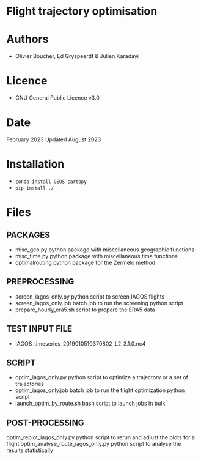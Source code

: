 Flight trajectory optimisation
==============================

Authors
=======

* Olivier Boucher, Ed Gryspeerdt & Julien Karadayi

Licence
=======

* GNU General Public Licence v3.0

Date
====

February 2023
Updated August 2023

Installation
============

* `conda install GEOS cartopy`
* `pip install ./`

Files
=====

PACKAGES
--------

- misc_geo.py                   python package with miscellaneous geographic functions
- misc_time.py                  python package with miscellaneous time functions 
- optimalrouting                python package for the Zermelo method

PREPROCESSING
-------------

- screen_iagos_only.py          python script to screen IAGOS flights
- screen_iagos_only.job         batch job to run the screening python script
- prepare_hourly_era5.sh        script to prepare the ERA5 data

TEST INPUT FILE
---------------

- IAGOS_timeseries_2019010510370802_L2_3.1.0.nc4

SCRIPT
------

- optim_iagos_only.py           python script to optimize a trajectory or a set of trajectories
- optim_iagos_only.job          batch job to run the flight optimization python script 
- launch_optim_by_route.sh      bash script to launch jobs in bulk

POST-PROCESSING
---------------

optim_replot_iagos_only.py         python script to rerun and adjust the plots for a flight
optim_analyse_route_iagos_only.py  python script to analyse the results statistically
